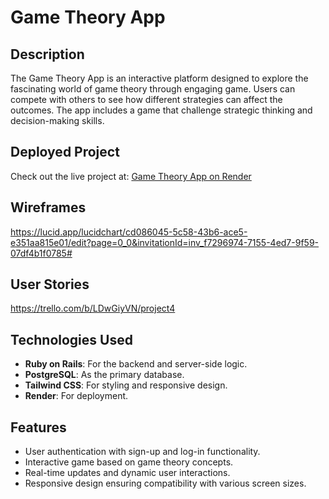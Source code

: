 # Game Theory App

## Description
The Game Theory App is an interactive platform designed to explore the fascinating world of game theory through engaging game. Users can compete with others to see how different strategies can affect the outcomes. The app includes a game that challenge strategic thinking and decision-making skills.

## Deployed Project
Check out the live project at: [Game Theory App on Render](https://gt-ikaz.onrender.com/)

## Wireframes
https://lucid.app/lucidchart/cd086045-5c58-43b6-ace5-e351aa815e01/edit?page=0_0&invitationId=inv_f7296974-7155-4ed7-9f59-07df4b1f0785#

## User Stories
https://trello.com/b/LDwGiyVN/project4

## Technologies Used
- **Ruby on Rails**: For the backend and server-side logic.
- **PostgreSQL**: As the primary database.
- **Tailwind CSS**: For styling and responsive design.
- **Render**: For deployment.

## Features
- User authentication with sign-up and log-in functionality.
- Interactive game based on game theory concepts.
- Real-time updates and dynamic user interactions.
- Responsive design ensuring compatibility with various screen sizes.
